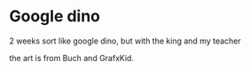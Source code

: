 # Google dino

2 weeks
sort like google dino, but with the king and my teacher 

the art is from Buch and GrafxKid.

